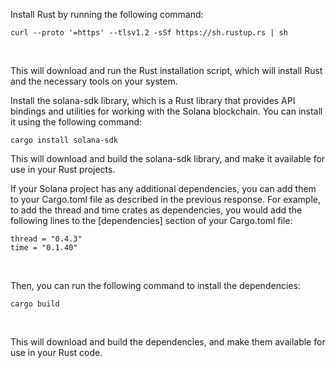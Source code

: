 Install Rust by running the following command:

```curl --proto '=https' --tlsv1.2 -sSf https://sh.rustup.rs | sh```

</br>

This will download and run the Rust installation script, which will install Rust and the necessary tools on your system.

Install the solana-sdk library, which is a Rust library that provides API bindings and utilities for working with the Solana blockchain. You can install it using the following command:

```cargo install solana-sdk``` 

</b>

This will download and build the solana-sdk library, and make it available for use in your Rust projects.

If your Solana project has any additional dependencies, you can add them to your Cargo.toml file as described in the previous response. For example, to add the thread and time crates as dependencies, you would add the following lines to the [dependencies] section of your Cargo.toml file:

```thread = "0.4.3"``` </br>
```time = "0.1.40" ```

</br>

Then, you can run the following command to install the dependencies:

```cargo build```

 </br>
 
This will download and build the dependencies, and make them available for use in your Rust code.
